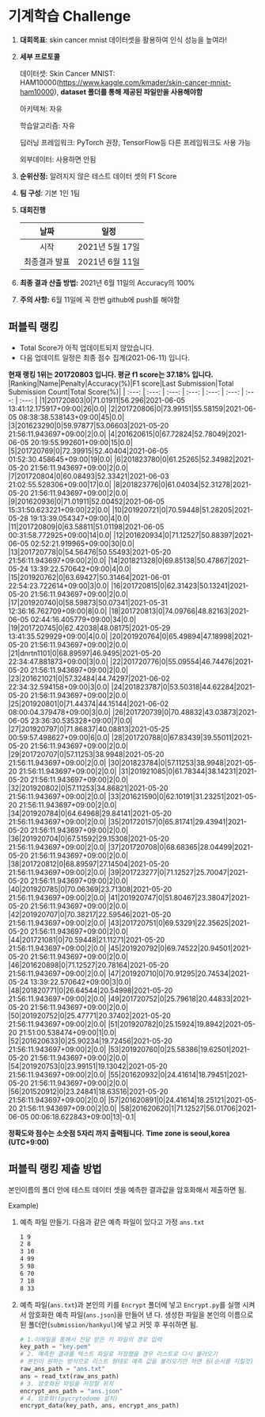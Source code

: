 # **기계학습 Challenge**
1. **대회목표**: skin cancer mnist 데이터셋을 활용하여 인식 성능을 높여라!

2. **세부 프로토콜**

   데이터셋: Skin Cancer MNIST: HAM10000(https://www.kaggle.com/kmader/skin-cancer-mnist-ham10000), 
           **dataset 폴더를 통해 제공된 파일만을 사용해야함**

   아키텍쳐: 자유

   학습알고리즘: 자유

   딥러닝 프레임워크: PyTorch 권장, TensorFlow등 다른 프레임워크도 사용 가능

   외부데이터: 사용하면 안됨

3. **순위산정:** 알려지지 않은 테스트 데이터 셋의 F1 Score

4. **팀 구성**: 기본 1인 1팀

5. **대회진행**

   |     날짜      |      일정       |
   | :-----------: | :-------------: |
   |     시작      | 2021년 5월 17일 |
   | 최종결과 발표 | 2021년 6월 11일  |

6. **최종 결과 산출 방법:** 2021년 6월 11일의 Accuracy의 100%

7. **주의 사항:** 6월 11일에 꼭 한번 github에 push를 해야함


## 퍼블릭 랭킹

  
- Total Score가 아직 업데이트되지 않았습니다. 
 - 다음 업데이트 일정은 최종 점수 집계(2021-06-11) 입니다.
  
**현재 랭킹 1위는 201720803 입니다. 평균 f1 score는 37.18% 입니다.**
|Ranking|Name|Penalty|Accuracy(%)|F1 score|Last Submission|Total Submission Count|Total Score(%)|
| :---: | :---: | :---: | :---: | :---: | :---: | :---: | :---: |
|1|201720803|0|71.01911|56.296|2021-06-05 13:41:12.175917+09:00|26|0.0|
|2|201720806|0|73.99151|55.58159|2021-06-05 08:38:38.538143+09:00|45|0.0|
|3|201623290|0|59.97877|53.06603|2021-05-20 21:56:11.943697+09:00|2|0.0|
|4|201620615|0|67.72824|52.78049|2021-06-05 20:19:55.992601+09:00|15|0.0|
|5|201720769|0|72.39915|52.40404|2021-06-05 01:52:30.458645+09:00|19|0.0|
|6|201823780|0|61.25265|52.34982|2021-05-20 21:56:11.943697+09:00|2|0.0|
|7|201720804|0|60.08493|52.33421|2021-06-03 21:02:55.528306+09:00|17|0.0|
|8|201823776|0|61.04034|52.31278|2021-05-20 21:56:11.943697+09:00|2|0.0|
|9|201620936|0|71.01911|52.00452|2021-06-05 15:31:50.623221+09:00|22|0.0|
|10|201920721|0|70.59448|51.28205|2021-05-28 19:13:39.054347+09:00|4|0.0|
|11|201720809|0|63.58811|51.01198|2021-06-05 00:31:58.772925+09:00|14|0.0|
|12|201620934|0|71.12527|50.88397|2021-06-05 02:52:21.919965+09:00|30|0.0|
|13|201720778|0|54.56476|50.55493|2021-05-20 21:56:11.943697+09:00|2|0.0|
|14|201821328|0|69.85138|50.47867|2021-05-24 13:39:22.570642+09:00|4|0.0|
|15|201920762|0|63.69427|50.31464|2021-06-01 22:54:23.722614+09:00|3|0.0|
|16|201720815|0|62.31423|50.13241|2021-05-20 21:56:11.943697+09:00|2|0.0|
|17|201920740|0|58.59873|50.07341|2021-05-31 12:36:16.762709+09:00|8|0.0|
|18|201720813|0|74.09766|48.82163|2021-06-05 02:44:16.405779+09:00|34|0.0|
|19|201720745|0|62.42038|48.08175|2021-05-29 13:41:35.529929+09:00|4|0.0|
|20|201920764|0|65.49894|47.18998|2021-05-20 21:56:11.943697+09:00|2|0.0|
|21|dnrtn1101|0|68.89597|46.9495|2021-05-20 22:34:47.881873+09:00|3|0.0|
|22|201720776|0|55.09554|46.74476|2021-05-20 21:56:11.943697+09:00|2|0.0|
|23|201621021|0|57.32484|44.74297|2021-06-02 22:34:32.594158+09:00|3|0.0|
|24|201823787|0|53.50318|44.62284|2021-05-20 21:56:11.943697+09:00|2|0.0|
|25|201920801|0|71.44374|44.15144|2021-06-02 08:00:04.379478+09:00|3|0.0|
|26|201720739|0|70.48832|43.03873|2021-06-05 23:36:30.535328+09:00|7|0.0|
|27|201920797|0|71.86837|40.08813|2021-05-25 00:59:57.498627+09:00|6|0.0|
|28|201720788|0|67.83439|39.55011|2021-05-20 21:56:11.943697+09:00|2|0.0|
|29|201720707|0|57.11253|38.9948|2021-05-20 21:56:11.943697+09:00|2|0.0|
|30|201823784|0|57.11253|38.9948|2021-05-20 21:56:11.943697+09:00|2|0.0|
|31|201921085|0|61.78344|38.14231|2021-05-20 21:56:11.943697+09:00|2|0.0|
|32|201920802|0|57.11253|34.86821|2021-05-20 21:56:11.943697+09:00|2|0.0|
|33|201621590|0|62.10191|31.23251|2021-05-20 21:56:11.943697+09:00|2|0.0|
|34|201920784|0|64.64968|29.84141|2021-05-20 21:56:11.943697+09:00|2|0.0|
|35|201720157|0|65.81741|29.43941|2021-05-20 21:56:11.943697+09:00|2|0.0|
|36|201920704|0|67.51592|29.15308|2021-05-20 21:56:11.943697+09:00|2|0.0|
|37|201720708|0|68.68365|28.04499|2021-05-20 21:56:11.943697+09:00|2|0.0|
|38|201720812|0|68.89597|27.14504|2021-05-20 21:56:11.943697+09:00|2|0.0|
|39|201723277|0|71.12527|25.70047|2021-05-20 21:56:11.943697+09:00|2|0.0|
|40|201920785|0|70.06369|23.71308|2021-05-20 21:56:11.943697+09:00|2|0.0|
|41|201920747|0|51.80467|23.38047|2021-05-20 21:56:11.943697+09:00|2|0.0|
|42|201920707|0|70.38217|22.59546|2021-05-20 21:56:11.943697+09:00|2|0.0|
|43|201720751|0|69.53291|22.35625|2021-05-20 21:56:11.943697+09:00|2|0.0|
|44|201721081|0|70.59448|21.11271|2021-05-20 21:56:11.943697+09:00|2|0.0|
|45|201920792|0|69.74522|20.94501|2021-05-20 21:56:11.943697+09:00|2|0.0|
|46|201620898|0|71.12527|20.78164|2021-05-20 21:56:11.943697+09:00|2|0.0|
|47|201920710|0|70.91295|20.74534|2021-05-24 13:39:22.570642+09:00|3|0.0|
|48|201820771|0|26.64544|20.54998|2021-05-20 21:56:11.943697+09:00|2|0.0|
|49|201720752|0|25.79618|20.44833|2021-05-20 21:56:11.943697+09:00|2|0.0|
|50|201920752|0|25.47771|20.37402|2021-05-20 21:56:11.943697+09:00|2|0.0|
|51|201920782|0|25.15924|19.8942|2021-05-20 21:51:00.538474+09:00|1|0.0|
|52|201620633|0|25.90234|19.72456|2021-05-20 21:56:11.943697+09:00|2|0.0|
|53|201920760|0|25.58386|19.62501|2021-05-20 21:56:11.943697+09:00|2|0.0|
|54|201920753|0|23.99151|19.13042|2021-05-20 21:56:11.943697+09:00|2|0.0|
|55|201620932|0|24.41614|18.79451|2021-05-20 21:56:11.943697+09:00|2|0.0|
|56|201520912|0|23.24841|18.63516|2021-05-20 21:56:11.943697+09:00|2|0.0|
|57|201620891|0|24.41614|18.25121|2021-05-20 21:56:11.943697+09:00|2|0.0|
|58|201620620|1|71.12527|56.01706|2021-06-05 00:06:18.622843+09:00|13|-0.1|


**정확도와 점수는 소숫점 5자리 까지 출력됩니다.**
**Time zone is seoul,korea (UTC+9:00)**
## 퍼블릭 랭킹 제출 방법

본인이름의 폴더 안에 테스트 데이터 셋을 예측한 결과값을 암호화해서 제출하면 됨.

Example) 

1. 예측 파일 만들기. 다음과 같은 예측 파일이 있다고 가정 `ans.txt`

   ```tex
   1 9
   2 8
   3 10
   4 99
   5 98
   6 70
   7 18
   8 33
   ```

2. 예측 파일(`ans.txt`)과 본인의 키를 `Encrypt` 폴더에 넣고 `Encrypt.py`를 실행 시켜서 암호화한 예측 파일(`ans.json`)을 만들어 낸 다. 생성한 파일을 본인의 이름으로 된 폴더안(`submission/hankyul`)에 넣고 커밋 후 푸쉬하면 됨.

   ```python
   # 1.이메일을 통해서 전달 받은 키 파일의 경로 입력
   key_path = "key.pem"
   # 2. 예측한 결과를 텍스트 파일로 저장했을 경우 리스트로 다시 불러오기
   # 본인이 원하는 방식으로 리스트 형태로 예측 값을 불러오기만 하면 됨(순서를 지킬것)
   raw_ans_path = "ans.txt"
   ans = read_txt(raw_ans_path)
   # 3. 암호화된 파일을 저장할 위치
   encrypt_ans_path = "ans.json"
   # 4. 암호화!(pycrytodome 설치)
   encrypt_data(key_path, ans, encrypt_ans_path)
   ```




